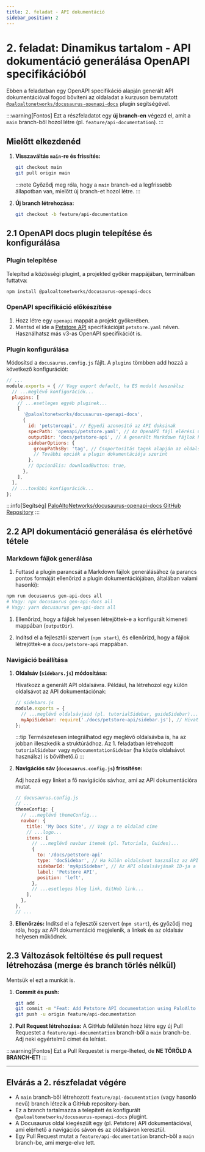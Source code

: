 ```yaml
---
title: 2. feladat - API dokumentáció
sidebar_position: 2
---
```


# 2. feladat: Dinamikus tartalom - API dokumentáció generálása OpenAPI specifikációból

Ebben a feladatban egy OpenAPI specifikáció alapján generált API dokumentációval fogod bővíteni az oldaladat a kurzuson bemutatott [`@paloaltonetworks/docusaurus-openapi-docs`](https://github.com/PaloAltoNetworks/docusaurus-openapi-docs) plugin segítségével.

:::warning[Fontos]
Ezt a részfeladatot egy **új branch-en** végezd el, amit a `main` branch-ből hozol létre (pl. `feature/api-documentation`).
:::

## Mielőtt elkezdenéd

1.  **Visszaváltás `main`-re és frissítés:**

    ```bash
    git checkout main
    git pull origin main
    ```
    :::note
    Győződj meg róla, hogy a `main` branch-ed a legfrissebb állapotban van, mielőtt új branch-et hozol létre.
    :::

1.  **Új branch létrehozása:**

    ```bash
    git checkout -b feature/api-documentation
    ```

## 2.1 OpenAPI docs plugin telepítése és konfigurálása

### Plugin telepítése

Telepítsd a közösségi plugint, a projekted gyökér mappájában, terminálban futtatva:

```bash
npm install @paloaltonetworks/docusaurus-openapi-docs
```

### OpenAPI specifikáció előkészítése

1.  Hozz létre egy `openapi` mappát a projekt gyökerében.
1.  Mentsd el ide a [Petstore API](https://petstore3.swagger.io/openapi.yaml) specifikációját `petstore.yaml` néven. Használhatsz más v3-as OpenAPI specifikációt is.

### Plugin konfigurálása

Módosítsd a `docusaurus.config.js` fájlt. A `plugins` tömbben add hozzá a következő konfigurációt:

```javascript title="docusaurus.config.js"
// ...
module.exports = { // Vagy export default, ha ES modult használsz
  // ...meglévő konfigurációk...
  plugins: [
    // ...esetleges egyéb pluginek...
    [
      '@paloaltonetworks/docusaurus-openapi-docs',
      {
        id: 'petstoreapi', // Egyedi azonosító az API doksinak
        specPath: 'openapi/petstore.yaml', // Az OpenAPI fájl elérési útja
        outputDir: 'docs/petstore-api', // A generált Markdown fájlok helye
        sidebarOptions: {
          groupPathsBy: 'tag', // Csoportosítás tagek alapján az oldalsávban
          // További opciók a plugin dokumentációja szerint
        },
        // Opcionális: downloadButton: true,
      },
    ],
  ],
  // ...további konfigurációk...
};
```

:::info[Segítség]
[PaloAltoNetworks/docusaurus-openapi-docs GitHub Repository](https://github.com/PaloAltoNetworks/docusaurus-openapi-docs)
:::

## 2.2 API dokumentáció generálása és elérhetővé tétele

### Markdown fájlok generálása

1. Futtasd a plugin parancsát a Markdown fájlok generálásához (a parancs pontos formáját ellenőrizd a plugin dokumentációjában, általában valami hasonló):

```bash
npm run docusaurus gen-api-docs all
# Vagy: npx docusaurus gen-api-docs all
# Vagy: yarn docusaurus gen-api-docs all
```

1. Ellenőrizd, hogy a fájlok helyesen létrejöttek-e a konfigurált kimeneti mappában (`outputDir`).

1. Indítsd el a fejlesztői szervert (`npm start`), és ellenőrizd, hogy a fájlok létrejöttek-e a `docs/petstore-api` mappában.

### Navigáció beállítása

1. **Oldalsáv (`sidebars.js`) módosítása:**

    Hivatkozz a generált API oldalsávra. Például, ha létrehozol egy külön oldalsávot az API dokumentációnak:

    ```javascript
    // sidebars.js
    module.exports = {
      // ...meglévő oldalsávjaid (pl. tutorialSidebar, guideSidebar)...
      myApiSidebar: require('./docs/petstore-api/sidebar.js'), // Hivatkozás a plugin által generált oldalsáv fájlra
    };
    ```

    :::tip
    Természetesen integrálhatod egy meglévő oldalsávba is, ha az jobban illeszkedik a struktúrádhoz. Az 1. feladatban létrehozott `tutorialSidebar` vagy `myDocumentationSidebar` (ha közös oldalsávot használsz) is bővíthető.ű
    :::

1. **Navigációs sáv (`docusaurus.config.js`) frissítése:**

    Adj hozzá egy linket a fő navigációs sávhoz, ami az API dokumentációra mutat.

    ```javascript
    // docusaurus.config.js
    // ...
    themeConfig: {
      // ...meglévő themeConfig...
      navbar: {
        title: 'My Docs Site', // Vagy a te oldalad címe
        // ...logo...
        items: [
          // ...meglévő navbar itemek (pl. Tutorials, Guides)...
          {
            to: '/docs/petstore-api'
            type: 'docSidebar', // Ha külön oldalsávot használsz az API-hoz
            sidebarId: 'myApiSidebar', // Az API oldalsávjának ID-ja a sidebars.js-ből
            label: 'Petstore API',
            position: 'left',
          },
          // ...esetleges blog link, GitHub link...
        ],
      },
    },
    // ...
    ```

1. **Ellenőrzés:** Indítsd el a fejlesztői szervert (`npm start`), és győződj meg róla, hogy az API dokumentáció megjelenik, a linkek és az oldalsáv helyesen működnek.

## 2.3 Változások feltöltése és pull request létrehozása (merge és branch törlés nélkül)

Mentsük el ezt a munkát is.

1.  **Commit és push:**

    ```bash
    git add .
    git commit -m "Feat: Add Petstore API documentation using PaloAlto plugin"
    git push -u origin feature/api-documentation
    ```

1.  **Pull Request létrehozása:** A GitHub felületén hozz létre egy új Pull Requestet a `feature/api-documentation` branch-ből a `main` branch-be. Adj neki egyértelmű címet és leírást.

:::warning[Fontos]
Ezt a Pull Requestet is merge-lheted, de **NE TÖRÖLD A BRANCH-ET!**
:::

___

## Elvárás a 2. részfeladat végére

- A `main` branch-ből létrehozott `feature/api-documentation` (vagy hasonló nevű) branch létezik a GitHub repository-ban.
- Ez a branch tartalmazza a telepített és konfigurált `@paloaltonetworks/docusaurus-openapi-docs` plugint.
- A Docusaurus oldal kiegészült egy (pl. Petstore) API dokumentációval, ami elérhető a navigációs sávon és az oldalsávon keresztül.
- Egy Pull Request mutat a `feature/api-documentation` branch-ből a `main` branch-be, ami merge-elve lett.
